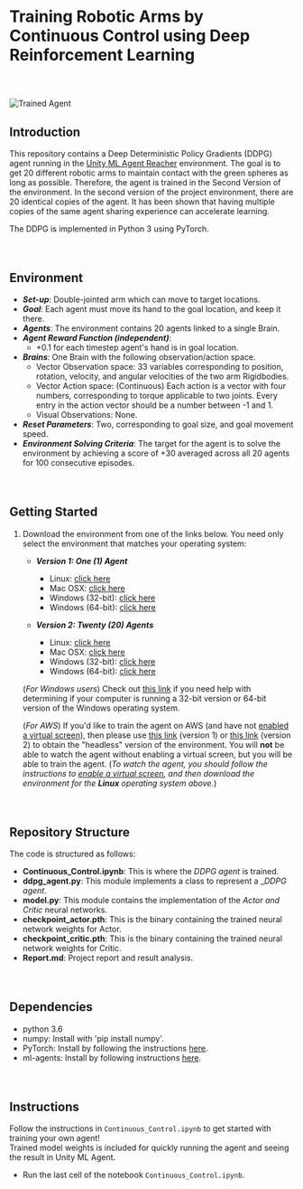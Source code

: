 # Training Robotic Arms by Continuous Control using Deep Reinforcement Learning
##### &nbsp;
![Trained Agent](https://user-images.githubusercontent.com/10624937/43851024-320ba930-9aff-11e8-8493-ee547c6af349.gif "Trained Agent")

## Introduction
This repository contains a Deep Deterministic Policy Gradients (DDPG) agent running in the [Unity ML Agent Reacher](https://github.com/Unity-Technologies/ml-agents/blob/master/docs/Learning-Environment-Examples.md#reacher) environment. The goal is to get 20 different robotic arms to maintain contact with the green spheres as long as possible. Therefore, the agent is trained in the Second Version of the environment. In the second version of the project environment, there are 20 identical copies of the agent. It has been shown that having multiple copies of the same agent sharing experience can accelerate learning.



The DDPG is implemented in Python 3 using PyTorch.

##### &nbsp;

## Environment

- _**Set-up**_: Double-jointed arm which can move to target locations.
- _**Goal**_: Each agent must move its hand to the goal location, and keep it there.
- _**Agents**_: The environment contains 20 agents linked to a single Brain.
- _**Agent Reward Function (independent)**_:
  - +0.1 for each timestep agent's hand is in goal location.
- _**Brains**_: One Brain with the following observation/action space.
  - Vector Observation space: 33 variables corresponding to position, rotation, velocity, and angular velocities of the two arm Rigidbodies.
  - Vector Action space: (Continuous) Each action is a vector with four numbers, corresponding to torque applicable to two joints. Every entry in the action vector should be a number between -1 and 1.
  - Visual Observations: None.
- _**Reset Parameters**_: Two, corresponding to goal size, and goal movement speed.
- _**Environment Solving Criteria**_: The target for the agent is to solve the environment by achieving a score of +30 averaged across all 20 agents for 100 consecutive episodes.

##### &nbsp;

## Getting Started

1. Download the environment from one of the links below.  You need only select the environment that matches your operating system:

    - **_Version 1: One (1) Agent_**
        - Linux: [click here](https://s3-us-west-1.amazonaws.com/udacity-drlnd/P2/Reacher/one_agent/Reacher_Linux.zip)
        - Mac OSX: [click here](https://s3-us-west-1.amazonaws.com/udacity-drlnd/P2/Reacher/one_agent/Reacher.app.zip)
        - Windows (32-bit): [click here](https://s3-us-west-1.amazonaws.com/udacity-drlnd/P2/Reacher/one_agent/Reacher_Windows_x86.zip)
        - Windows (64-bit): [click here](https://s3-us-west-1.amazonaws.com/udacity-drlnd/P2/Reacher/one_agent/Reacher_Windows_x86_64.zip)

    - **_Version 2: Twenty (20) Agents_**
        - Linux: [click here](https://s3-us-west-1.amazonaws.com/udacity-drlnd/P2/Reacher/Reacher_Linux.zip)
        - Mac OSX: [click here](https://s3-us-west-1.amazonaws.com/udacity-drlnd/P2/Reacher/Reacher.app.zip)
        - Windows (32-bit): [click here](https://s3-us-west-1.amazonaws.com/udacity-drlnd/P2/Reacher/Reacher_Windows_x86.zip)
        - Windows (64-bit): [click here](https://s3-us-west-1.amazonaws.com/udacity-drlnd/P2/Reacher/Reacher_Windows_x86_64.zip)

    (_For Windows users_) Check out [this link](https://support.microsoft.com/en-us/help/827218/how-to-determine-whether-a-computer-is-running-a-32-bit-version-or-64) if you need help with determining if your computer is running a 32-bit version or 64-bit version of the Windows operating system.

    (_For AWS_) If you'd like to train the agent on AWS (and have not [enabled a virtual screen](https://github.com/Unity-Technologies/ml-agents/blob/master/docs/Training-on-Amazon-Web-Service.md)), then please use [this link](https://s3-us-west-1.amazonaws.com/udacity-drlnd/P2/Reacher/one_agent/Reacher_Linux_NoVis.zip) (version 1) or [this link](https://s3-us-west-1.amazonaws.com/udacity-drlnd/P2/Reacher/Reacher_Linux_NoVis.zip) (version 2) to obtain the "headless" version of the environment.  You will **not** be able to watch the agent without enabling a virtual screen, but you will be able to train the agent.  (_To watch the agent, you should follow the instructions to [enable a virtual screen](https://github.com/Unity-Technologies/ml-agents/blob/master/docs/Training-on-Amazon-Web-Service.md), and then download the environment for the **Linux** operating system above._)


##### &nbsp;

## Repository Structure
The code is structured as follows:
* **Continuous_Control.ipynb**: This is where the _DDPG agent_ is trained.
* **ddpg_agent.py**: This module implements a class to represent a __DDPG agent_.
* **model.py**: This module contains the implementation of the _Actor and Critic_ neural networks.
* **checkpoint_actor.pth**: This is the binary containing the trained neural network weights for Actor.
* **checkpoint_critic.pth**: This is the binary containing the trained neural network weights for Critic.
* **Report.md**: Project report and result analysis.

##### &nbsp;

## Dependencies
* python 3.6
* numpy: Install with 'pip install numpy'.
* PyTorch: Install by following the instructions [here](https://github.com/reinforcement-learning-kr/pg_travel/wiki/Installing-Unity-ml-agents-on-Windows).
* ml-agents: Install by following instructions [here](https://github.com/Unity-Technologies/ml-agents/blob/master/docs/Installation-Windows.md).

##### &nbsp;

## Instructions

Follow the instructions in `Continuous_Control.ipynb` to get started with training your own agent!  
Trained model weights is included for quickly running the agent and seeing the result in Unity ML Agent.
- Run the last cell of the notebook `Continuous_Control.ipynb`.
